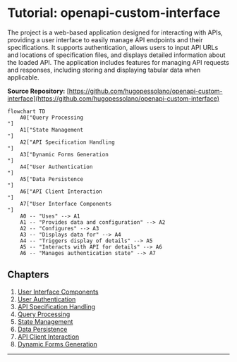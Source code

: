 # Tutorial: openapi-custom-interface

The project is a web-based application designed for interacting with APIs, providing a user interface to easily manage API endpoints and their specifications. It supports authentication, allows users to input API URLs and locations of specification files, and displays detailed information about the loaded API. The application includes features for managing API requests and responses, including storing and displaying tabular data when applicable.


**Source Repository:** [https://github.com/hugopessolano/openapi-custom-interface](https://github.com/hugopessolano/openapi-custom-interface)

```mermaid
flowchart TD
    A0["Query Processing
"]
    A1["State Management
"]
    A2["API Specification Handling
"]
    A3["Dynamic Forms Generation
"]
    A4["User Authentication
"]
    A5["Data Persistence
"]
    A6["API Client Interaction
"]
    A7["User Interface Components
"]
    A0 -- "Uses" --> A1
    A1 -- "Provides data and configuration" --> A2
    A2 -- "Configures" --> A3
    A3 -- "Displays data for" --> A4
    A4 -- "Triggers display of details" --> A5
    A5 -- "Interacts with API for details" --> A6
    A6 -- "Manages authentication state" --> A7
```

## Chapters

1. [User Interface Components
](01_user_interface_components_.md)
2. [User Authentication
](02_user_authentication_.md)
3. [API Specification Handling
](03_api_specification_handling_.md)
4. [Query Processing
](04_query_processing_.md)
5. [State Management
](05_state_management_.md)
6. [Data Persistence
](06_data_persistence_.md)
7. [API Client Interaction
](07_api_client_interaction_.md)
8. [Dynamic Forms Generation
](08_dynamic_forms_generation_.md)


---